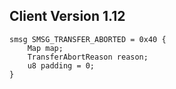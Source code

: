 ## Client Version 1.12

```rust,ignore
smsg SMSG_TRANSFER_ABORTED = 0x40 {
    Map map;    
    TransferAbortReason reason;    
    u8 padding = 0;    
}

```
